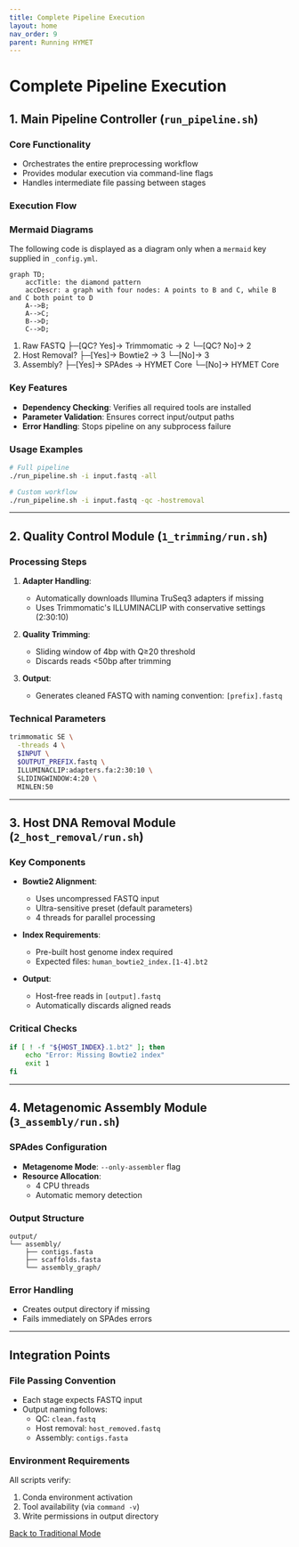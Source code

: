 ```yaml
---
title: Complete Pipeline Execution 
layout: home
nav_order: 9
parent: Running HYMET
---
```


# Complete Pipeline Execution 

## 1. Main Pipeline Controller (`run_pipeline.sh`)

### Core Functionality
- Orchestrates the entire preprocessing workflow
- Provides modular execution via command-line flags
- Handles intermediate file passing between stages

### Execution Flow

### Mermaid Diagrams

The following code is displayed as a diagram only when a `mermaid` key supplied in `_config.yml`.

```mermaid
graph TD;
    accTitle: the diamond pattern
    accDescr: a graph with four nodes: A points to B and C, while B and C both point to D
    A-->B;
    A-->C;
    B-->D;
    C-->D;
```    
1. Raw FASTQ
   ├─[QC? Yes]→ Trimmomatic → 2
   └─[QC? No]→ 2
2. Host Removal?
   ├─[Yes]→ Bowtie2 → 3
   └─[No]→ 3
3. Assembly?
   ├─[Yes]→ SPAdes → HYMET Core
   └─[No]→ HYMET Core

### Key Features
- **Dependency Checking**: Verifies all required tools are installed
- **Parameter Validation**: Ensures correct input/output paths
- **Error Handling**: Stops pipeline on any subprocess failure

### Usage Examples
```bash
# Full pipeline
./run_pipeline.sh -i input.fastq -all

# Custom workflow
./run_pipeline.sh -i input.fastq -qc -hostremoval
```

---

## 2. Quality Control Module (`1_trimming/run.sh`)

### Processing Steps
1. **Adapter Handling**:
   - Automatically downloads Illumina TruSeq3 adapters if missing
   - Uses Trimmomatic's ILLUMINACLIP with conservative settings (2:30:10)

2. **Quality Trimming**:
   - Sliding window of 4bp with Q≥20 threshold
   - Discards reads <50bp after trimming

3. **Output**:
   - Generates cleaned FASTQ with naming convention: `[prefix].fastq`

### Technical Parameters
```bash
trimmomatic SE \
  -threads 4 \
  $INPUT \
  $OUTPUT_PREFIX.fastq \
  ILLUMINACLIP:adapters.fa:2:30:10 \
  SLIDINGWINDOW:4:20 \
  MINLEN:50
```

---

## 3. Host DNA Removal Module (`2_host_removal/run.sh`)

### Key Components
- **Bowtie2 Alignment**:
  - Uses uncompressed FASTQ input
  - Ultra-sensitive preset (default parameters)
  - 4 threads for parallel processing

- **Index Requirements**:
  - Pre-built host genome index required
  - Expected files: `human_bowtie2_index.[1-4].bt2`

- **Output**:
  - Host-free reads in `[output].fastq`
  - Automatically discards aligned reads

### Critical Checks
```bash
if [ ! -f "${HOST_INDEX}.1.bt2" ]; then
    echo "Error: Missing Bowtie2 index"
    exit 1
fi
```

---

## 4. Metagenomic Assembly Module (`3_assembly/run.sh`)

### SPAdes Configuration
- **Metagenome Mode**: `--only-assembler` flag
- **Resource Allocation**:
  - 4 CPU threads
  - Automatic memory detection

### Output Structure
```
output/
└── assembly/
    ├── contigs.fasta
    ├── scaffolds.fasta
    └── assembly_graph/
```

### Error Handling
- Creates output directory if missing
- Fails immediately on SPAdes errors

---

## Integration Points

### File Passing Convention
- Each stage expects FASTQ input
- Output naming follows:
  - QC: `clean.fastq`
  - Host removal: `host_removed.fastq`
  - Assembly: `contigs.fasta`

### Environment Requirements
All scripts verify:
1. Conda environment activation
2. Tool availability (via `command -v`)
3. Write permissions in output directory


[Back to Traditional Mode](https://inesbmartins02.github.io/hymet-docs/hymetsimple.html)